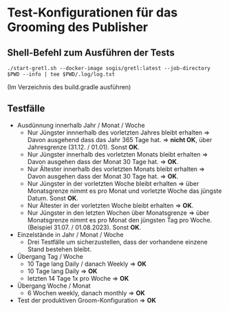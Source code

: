 # Test-Konfigurationen für das Grooming des Publisher

## Shell-Befehl zum Ausführen der Tests

    ./start-gretl.sh --docker-image sogis/gretl:latest --job-directory $PWD --info | tee $PWD/.log/log.txt

(Im Verzeichnis des build.gradle ausführen)

## Testfälle

* Ausdünnung innerhalb Jahr / Monat / Woche
    * Nur Jüngster innnerhalb des vorletzten Jahres bleibt erhalten => Davon ausgehend dass das Jahr 365 Tage hat. => **nicht OK**, über Jahresgrenze (31.12. / 01.01). Sonst **OK**.
    * Nur Jüngster innerhalb des vorletzten Monats bleibt erhalten => Davon ausgehen dass der Monat 30 Tage hat. => **OK**.
    * Nur Ältester innerhalb des vorletzten Monats bleibt erhalten => Davon ausgehen dass der Monat 30 Tage hat. => **OK**.
    * Nur Jüngster in der vorletzten Woche bleibt erhalten => über Monatsgrenze nimmt es pro Monat und vorletzte Woche das jüngste Datum. Sonst **OK**.
    * Nur Ältester in der vorletzten Woche bleibt erhalten => **OK**.
    * Nur Jüngster in den letzten Wochen über Monatsgrenze => über Monatsgrenze nimmt es pro Monat den jüngsten Tag pro Woche. (Beispiel 31.07. / 01.08.2023). Sonst **OK**.
* Einzelstände in Jahr / Monat / Woche
    * Drei Testfälle um sicherzustellen, dass der vorhandene einzene Stand bestehen bleibt.
* Übergang Tag / Woche
    * 10 Tage lang Daily / danach Weekly => **OK**
    * 10 Tage lang Daily => **OK**
    * letzten 14 Tage 1x pro Woche => **OK**
* Übergang Woche / Monat
    * 6 Wochen weekly, danach monthly => **OK**
* Test der produktiven Groom-Konfiguration => **OK**
